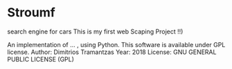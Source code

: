 # Stroumf
search engine for cars
This is my first web Scaping Project !!)

An implementation of ... ,
using Python.
This software is available under GPL license.
Author: Dimitrios Tramantzas
Year: 2018
License: GNU GENERAL PUBLIC LICENSE (GPL)
